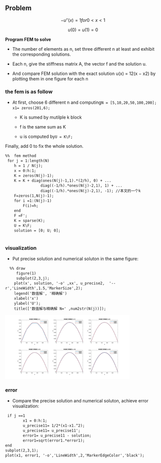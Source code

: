 ## Problem 

$$−u′′(x) = 1 for 0 < x < 1$$

$$u(0) = u(1) = 0$$

**Program FEM to solve**

- The number of elements as n, set three different n at least and exhibit the corresponding solutions. 

- Each n, give the stiffness matrix A, the vector f and the solution u. 

- And compare FEM solution with the exact solution u(x) = 12(x − x2) by plotting them in one figure for each n

### the fem is as follow
- At first, choose 6 different n and computing`` N = [5,10,20,50,100,200]; 
x1= zeros(201,6); ``

  - K  is sumed by mutilple k block

  - f is the same sum as K

  - u is computed by``U = K\F; ``

Finally, add 0 to fix the whole solution.
```
%%  fem method
 for j = 1:length(N)
    h = 1 / N(j);
    x = 0:h:1;
    K = zeros(N(j)-1);
    K = K + diag(ones(N(j)-1,1).*(2/h), 0) + ...
                diag((-1/h).*ones(N(j)-2,1), 1) + ...
                diag((-1/h).*ones(N(j)-2,1), -1); //本文的一个k 
    F=zeros(1,N(j)-1);
    for i =1:(N(j)-1)
        F(i)=h;
    end
    F =F';
    K = sparse(K);
    U = K\F;
    solution = [0; U; 0];
    
```

### visualization
- Put precise solution and numerical soluton in the same figure:

```
  %% draw
     figure(1)
     subplot(2,3,j);
    plot(x', solution, '-o' ,xx', u_precise2,  '--r','LineWidth',1.5,'MarkerSize',2);
    legend('数值解', '精确解')
    xlabel('x')
    ylabel('U');
    title(['数值解与精确解 N=' ,num2str(N(j))]);
```
<img src="fem_compare.jpg" width = "80%" /> 

### error 
- Compare the precise solution and numerical soluton, achieve error visualization:
```
 if j ==1
        x1 = 0:h:1;
        u_precise11= 1/2*(x1-x1.^2);
        u_precise11= u_precise11';
        error1= u_precise11 - solution;
        error1=sqrt(error1.*error1);
end
subplot(2,3,1);
plot(x1, error1, '-o','LineWidth',2,'MarkerEdgeColor','black');
```
